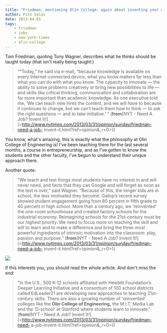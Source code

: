 ```yaml
---
title: "Friedman, mentioning Olin College: again about inventing your own job"
author: Pito Salas
date: 2013-04-01
tags:
    - friedman
    - jobs
    - new-york-times
    - olin-college
---
```




Tom Friedman, quoting Tony Wagner, describes what he thinks should be taught
today (that isn't really being taught:)

> "“Today,” he said via e-mail, “because knowledge is available on every
> Internet-connected device, what you know matters far less than what you can
> do with what you know. The capacity to innovate — the ability to solve
> problems creatively or bring new possibilities to life — and skills like
> critical thinking, communication and collaboration are far more important
> than academic knowledge. As one executive told me, ‘We can teach new hires
> the content, and we will have to because it continues to change, but we
> can’t teach them how to think — to ask the right questions — and to take
> initiative.’ ” (**from**[NYT - Need A Job? Invent
> It!](<http://www.nytimes.com/2013/03/31/opinion/sunday/friedman-need-a-job-
> invent-it.html?ref=opinion&_r=0>))

You know, what's amazing, this is exactly what the philosophy at Olin College
of Engineering is! I've been teaching there for the last several months, a
course in entrepreneurship, and as I've gotten to know the students and the
other faculty, I've begun to understand their unique approach there.

Another quote:

> "We teach and test things most students have no interest in and will never
> need, and facts that they can Google and will forget as soon as the test is
> over,” said Wagner. “Because of this, the longer kids are in school, the
> less motivated they become. Gallup’s recent survey showed student engagement
> going from 80 percent in fifth grade to 40 percent in high school. More than
> a century ago, we ‘reinvented’ the one-room schoolhouse and created factory
> schools for the industrial economy. Reimagining schools for the 21st-century
> must be our highest priority. We need to focus more on teaching the skill
> and will to learn and to make a difference and bring the three most powerful
> ingredients of intrinsic motivation into the classroom: play, passion and
> purpose.” (**from**[NYT - Need A Job? Invent
> It!](<http://www.nytimes.com/2013/03/31/opinion/sunday/friedman-need-a-job-
> invent-it.html?ref=opinion&_r=0>))

![](http://upload.wikimedia.org/wikipedia/en/9/9a/Franklinwolinseal.png)

If this interests you, you should read the whole article. And don't miss the
end:

> "In the U.S., 500 K-12 schools affiliated with Hewlett Foundation’s Deeper
> Learning Initiative and a consortium of 100 school districts called
> EdLeader21 are developing new approaches to teaching 21st-century skills.
> There are also a growing number of ‘reinvented’ colleges like the **Olin
> College of Engineering,** the M.I.T. Media Lab and the ‘D-school’ at
> Stanford where students learn to innovate.” (**from**[NYT - Need A Job?
> Invent It!](<http://www.nytimes.com/2013/03/31/opinion/sunday/friedman-need-
> a-job-invent-it.html?ref=opinion&_r=0>))


